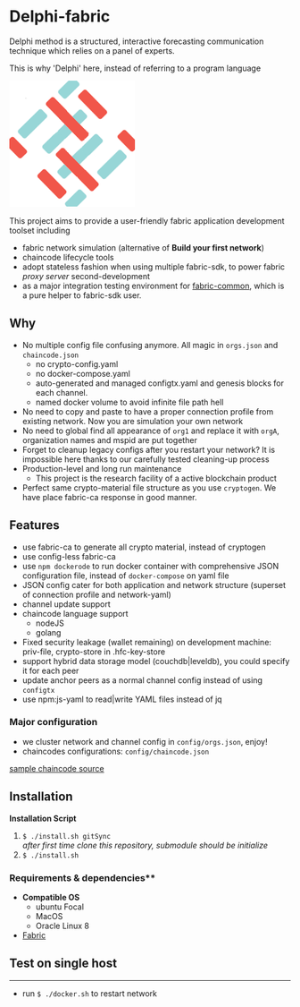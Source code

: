 # Delphi-fabric

Delphi method is a structured, interactive forecasting communication technique which relies on a panel of experts. 

This is why 'Delphi' here, instead of referring to a program language 

![](./delphi-fabric.png)

This project aims to provide a user-friendly fabric application development toolset including
- fabric network simulation (alternative of **Build your first network**)
- chaincode lifecycle tools
- adopt stateless fashion when using multiple fabric-sdk, to power fabric *proxy server* second-development     
- as a major integration testing environment for [fabric-common](https://github.com/davidkhala/fabric-common), which is 
a pure helper to fabric-sdk user.


## Why

- No multiple config file confusing anymore. All magic in `orgs.json` and `chaincode.json`  
    - no crypto-config.yaml
    - no docker-compose.yaml
    - auto-generated and managed configtx.yaml and genesis blocks for each channel. 
    - named docker volume to avoid infinite file path hell
- No need to copy and paste to have a proper connection profile from existing network. Now you are simulation your own network
- No need to global find all appearance of `org1` and replace it with `orgA`, organization names and mspid are put together
- Forget to cleanup legacy configs after you restart your network? 
    It is impossible here thanks to our carefully tested cleaning-up process
- Production-level and long run maintenance
    - This project is the research facility of a active blockchain product
- Perfect same crypto-material file structure as you use `cryptogen`. We have place fabric-ca response in good manner.

## Features

- use fabric-ca to generate all crypto material, instead of cryptogen
- use config-less fabric-ca
- use `npm dockerode` to run docker container with comprehensive JSON configuration file, instead of `docker-compose` on yaml file
- JSON config cater for both application and network structure (superset of connection profile and network-yaml)
- channel update support
- chaincode language support
   - nodeJS
   - golang
- Fixed security leakage (wallet remaining) on development machine: priv-file, crypto-store in .hfc-key-store
- support hybrid data storage model (couchdb|leveldb), you could specify it for each peer
- update anchor peers as a normal channel config instead of using `configtx`
- use npm:js-yaml to read|write YAML files instead of jq 

### Major configuration

 - we cluster network and channel config in ``config/orgs.json``, enjoy!
 - chaincodes configurations: ``config/chaincode.json``
 
 [sample chaincode source](https://github.com/davidkhala/chaincode)

## Installation

**Installation Script**
1. `$ ./install.sh gitSync`   
_after first time clone this repository, submodule should be initialize_
2. `$ ./install.sh`
 
### Requirements & dependencies**
- **Compatible OS** 
  - ubuntu Focal
  - MacOS 
  - Oracle Linux 8
- [Fabric](./common/README.md#Prerequisite)

## Test on single host
-----------------------
- run `$ ./docker.sh` to restart network



